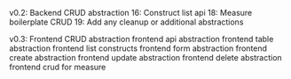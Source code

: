 
v0.2: Backend CRUD abstraction
16: Construct list api
18: Measure boilerplate CRUD
19: Add any cleanup or additional abstractions

v0.3: Frontend CRUD abstraction
frontend api abstraction
frontend table abstraction
frontend list constructs
frontend form abstraction
frontend create abstraction
frontend update abstraction
frontend delete abstraction
frontend crud for measure
